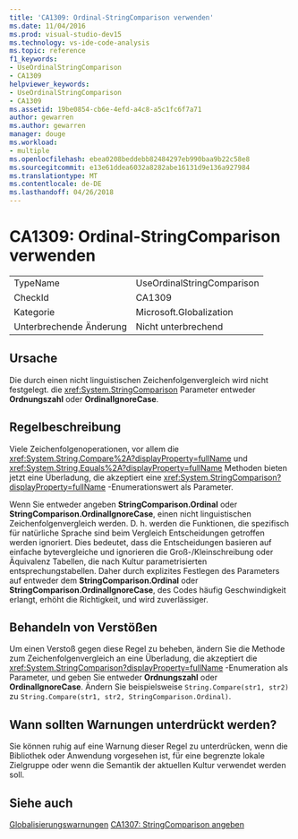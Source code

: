 ```yaml
---
title: 'CA1309: Ordinal-StringComparison verwenden'
ms.date: 11/04/2016
ms.prod: visual-studio-dev15
ms.technology: vs-ide-code-analysis
ms.topic: reference
f1_keywords:
- UseOrdinalStringComparison
- CA1309
helpviewer_keywords:
- UseOrdinalStringComparison
- CA1309
ms.assetid: 19be0854-cb6e-4efd-a4c8-a5c1fc6f7a71
author: gewarren
ms.author: gewarren
manager: douge
ms.workload:
- multiple
ms.openlocfilehash: ebea0208beddebb82484297eb990baa9b22c58e8
ms.sourcegitcommit: e13e61ddea6032a8282abe16131d9e136a927984
ms.translationtype: MT
ms.contentlocale: de-DE
ms.lasthandoff: 04/26/2018
---
```

# <a name="ca1309-use-ordinal-stringcomparison"></a>CA1309: Ordinal-StringComparison verwenden
|||
|-|-|
|TypeName|UseOrdinalStringComparison|
|CheckId|CA1309|
|Kategorie|Microsoft.Globalization|
|Unterbrechende Änderung|Nicht unterbrechend|

## <a name="cause"></a>Ursache
 Die durch einen nicht linguistischen Zeichenfolgenvergleich wird nicht festgelegt. die <xref:System.StringComparison> Parameter entweder **Ordnungszahl** oder **OrdinalIgnoreCase**.

## <a name="rule-description"></a>Regelbeschreibung
 Viele Zeichenfolgenoperationen, vor allem die <xref:System.String.Compare%2A?displayProperty=fullName> und <xref:System.String.Equals%2A?displayProperty=fullName> Methoden bieten jetzt eine Überladung, die akzeptiert eine <xref:System.StringComparison?displayProperty=fullName> -Enumerationswert als Parameter.

 Wenn Sie entweder angeben **StringComparison.Ordinal** oder **StringComparison.OrdinalIgnoreCase**, einen nicht linguistischen Zeichenfolgenvergleich werden. D. h. werden die Funktionen, die spezifisch für natürliche Sprache sind beim Vergleich Entscheidungen getroffen werden ignoriert. Dies bedeutet, dass die Entscheidungen basieren auf einfache bytevergleiche und ignorieren die Groß-/Kleinschreibung oder Äquivalenz Tabellen, die nach Kultur parametrisierten entsprechungstabellen. Daher durch explizites Festlegen des Parameters auf entweder dem **StringComparison.Ordinal** oder **StringComparison.OrdinalIgnoreCase**, des Codes häufig Geschwindigkeit erlangt, erhöht die Richtigkeit, und wird zuverlässiger.

## <a name="how-to-fix-violations"></a>Behandeln von Verstößen
 Um einen Verstoß gegen diese Regel zu beheben, ändern Sie die Methode zum Zeichenfolgenvergleich an eine Überladung, die akzeptiert die <xref:System.StringComparison?displayProperty=fullName> -Enumeration als Parameter, und geben Sie entweder **Ordnungszahl** oder **OrdinalIgnoreCase**. Ändern Sie beispielsweise `String.Compare(str1, str2)` zu `String.Compare(str1, str2, StringComparison.Ordinal)`.

## <a name="when-to-suppress-warnings"></a>Wann sollten Warnungen unterdrückt werden?
 Sie können ruhig auf eine Warnung dieser Regel zu unterdrücken, wenn die Bibliothek oder Anwendung vorgesehen ist, für eine begrenzte lokale Zielgruppe oder wenn die Semantik der aktuellen Kultur verwendet werden soll.

## <a name="see-also"></a>Siehe auch
 [Globalisierungswarnungen](../code-quality/globalization-warnings.md) [CA1307: StringComparison angeben](../code-quality/ca1307-specify-stringcomparison.md)